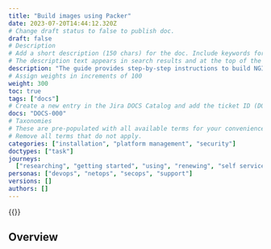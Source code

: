 ```yaml
---
title: "Build images using Packer"
date: 2023-07-20T14:44:12.320Z
# Change draft status to false to publish doc.
draft: false
# Description
# Add a short description (150 chars) for the doc. Include keywords for SEO.
# The description text appears in search results and at the top of the doc.
description: "The guide provides step-by-step instructions to build NGINX Management Suite images for deployment on various cloud providers."
# Assign weights in increments of 100
weight: 300
toc: true
tags: ["docs"]
# Create a new entry in the Jira DOCS Catalog and add the ticket ID (DOCS-<number>) below
docs: "DOCS-000"
# Taxonomies
# These are pre-populated with all available terms for your convenience.
# Remove all terms that do not apply.
categories: ["installation", "platform management", "security"]
doctypes: ["task"]
journeys:
  ["researching", "getting started", "using", "renewing", "self service"]
personas: ["devops", "netops", "secops", "support"]
versions: []
authors: []
---
```


{{<custom-styles>}}

## Overview
